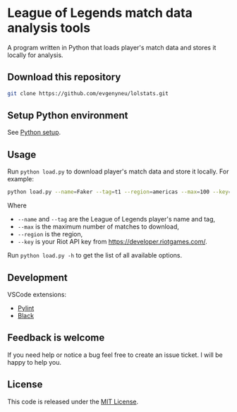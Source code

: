# League of Legends match data analysis tools

A program written in Python that loads player's match data and stores it locally for analysis.

## Download this repository

```bash
git clone https://github.com/evgenyneu/lolstats.git
```

## Setup Python environment

See [Python setup](docs/python_setup.md).

## Usage

Run `python load.py` to download player's match data and store it locally. For example:

```bash
python load.py --name=Faker --tag=t1 --region=americas --max=100 --key=your_api_key
```

Where
  * `--name` and `--tag` are the League of Legends player's name and tag,
  * `--max` is the maximum number of matches to download,
  * `--region` is the region,
  * `--key` is your Riot API key from https://developer.riotgames.com/.

Run `python load.py -h` to get the list of all available options.


## Development

VSCode extensions:

* [Pylint](https://marketplace.visualstudio.com/items?itemName=ms-python.pylint)
* [Black](https://marketplace.visualstudio.com/items?itemName=ms-python.black-formatter)


## Feedback is welcome

If you need help or notice a bug feel free to create an issue ticket. I will be happy to help you.


## License

This code is released under the [MIT License](LICENSE).
